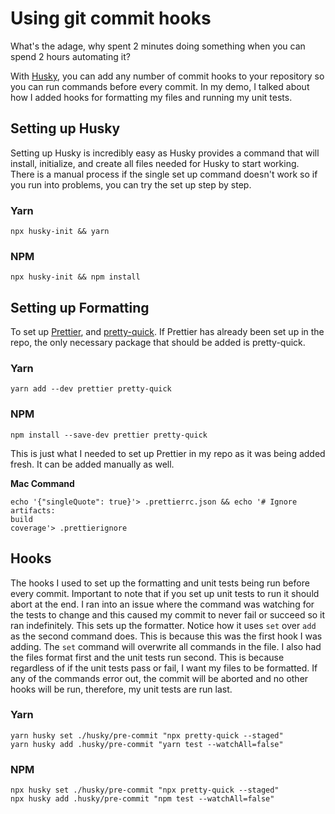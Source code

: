 # Using git commit hooks

What's the adage, why spent 2 minutes doing something when you can spend 2 hours automating it?

With [Husky](https://typicode.github.io/husky/#/), you can add any number of commit hooks to your repository so you can run commands before every commit. In my demo, I talked about how I added hooks for formatting my files and running my unit tests.

## Setting up Husky
Setting up Husky is incredibly easy as Husky provides a command that will install, initialize, and create all files needed for Husky to start working. There is a manual process if the single set up command doesn't work so if you run into problems, you can try the set up step by step.

### Yarn
```
npx husky-init && yarn
```

### NPM
```
npx husky-init && npm install
```


## Setting up Formatting
To set up [Prettier](https://prettier.io/), and [pretty-quick](https://github.com/azz/pretty-quick). If Prettier has already been set up in the repo, the only necessary package that should be added is pretty-quick.

### Yarn
```
yarn add --dev prettier pretty-quick
```
### NPM
```
npm install --save-dev prettier pretty-quick
```

This is just what I needed to set up Prettier in my repo as it was being added fresh. It can be added manually as well. 

**Mac Command**
```
echo '{"singleQuote": true}'> .prettierrc.json && echo '# Ignore artifacts: 
build
coverage'> .prettierignore
```

## Hooks
The hooks I used to set up the formatting and unit tests being run before every commit. Important to note that if you set up unit tests to run it should abort at the end. I ran into an issue where the command was watching for the tests to change and this caused my commit to never fail or succeed so it ran indefinitely.
This sets up the formatter. Notice how it uses `set` over `add` as the second command does. This is because this was the first hook I was adding. The `set` command will overwrite all commands in the file. I also had the files format first and the unit tests run second. This is because regardless of if the unit tests pass or fail, I want my files to be formatted. If any of the commands error out, the commit will be aborted and no other hooks will be run, therefore, my unit tests are run last. 
### Yarn
```
yarn husky set ./husky/pre-commit "npx pretty-quick --staged"
yarn husky add .husky/pre-commit "yarn test --watchAll=false"
```

### NPM
```
npx husky set ./husky/pre-commit "npx pretty-quick --staged"
npx husky add .husky/pre-commit "npm test --watchAll=false"
```
